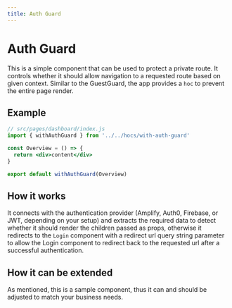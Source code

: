 ```yaml
---
title: Auth Guard
---
```


# Auth Guard

This is a simple component that can be used to protect a private route. It controls whether it
should allow navigation to a requested route based on given context. Similar to the GuestGuard,
the app provides a `hoc` to prevent the entire page render.

## Example

```jsx
// src/pages/dashboard/index.js
import { withAuthGuard } from '../../hocs/with-auth-guard'

const Overview = () => {
  return <div>content</div>
}

export default withAuthGuard(Overview)
```

## How it works

It connects with the authentication provider (Amplify, Auth0, Firebase, or JWT, depending on your
setup) and extracts the required data to detect whether it should render the children passed as
props, otherwise it redirects to the `Login` component with a redirect url query string parameter
to allow the Login component to redirect back to the requested url after a successful
authentication.

## How it can be extended

As mentioned, this is a sample component, thus it can and should be adjusted to match your business
needs.
